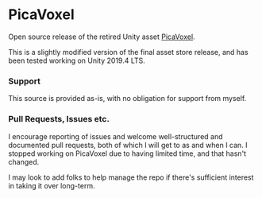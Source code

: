 # PicaVoxel
Open source release of the retired Unity asset [PicaVoxel](http://picavoxel.com).

This is a slightly modified version of the final asset store release, and has been tested working on Unity 2019.4 LTS.

### Support
This source is provided as-is, with no obligation for support from myself.

### Pull Requests, Issues etc.
I encourage reporting of issues and welcome well-structured and documented pull requests, both of which I will get to as and when I can. I stopped working on PicaVoxel due to having limited time, and that hasn't changed.

I may look to add folks to help manage the repo if there's sufficient interest in taking it over long-term.
